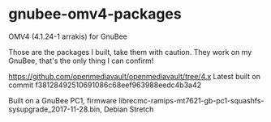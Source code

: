 # gnubee-omv4-packages
OMV4 (4.1.24-1 arrakis) for GnuBee

Those are the packages I built, take them with caution. They work on my GnuBee, that's the only thing I can confirm!

https://github.com/openmediavault/openmediavault/tree/4.x
Latest built on commit f38128492510691086c68eef963988eedc4b3a42

Built on a GnuBee PC1, firmware librecmc-ramips-mt7621-gb-pc1-squashfs-sysupgrade_2017-11-28.bin, Debian Stretch
